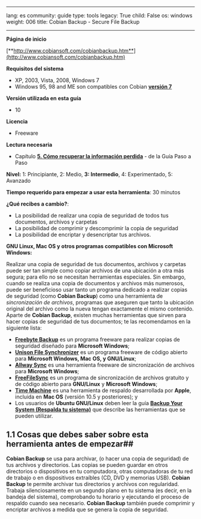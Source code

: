 

---

lang: es
community: guide
type: tools
legacy: True
child: False
os: windows
weight: 006
title: Cobian Backup - Secure File Backup

---

**Página de inicio**

[**http://www.cobiansoft.com/cobianbackup.htm**](http://www.cobiansoft.com/cobianbackup.htm)

**Requisitos del sistema**

- XP, 2003, Vista, 2008, Windows 7 
- Windows 95, 98 and ME son compatibles con Cobian [**versión 7**](/sites/securitybkp.ngoinabox.org/security/files/cobian/Cb7Setup.exe)

**Versión utilizada en esta guía**

- 10

**Licencia**

- Freeware 

**Lectura necesaria**

- Capítulo [**5. Cómo recuperar la información perdida**](/es/chapter-5) - de la Guía Paso a Paso

**Nivel:** 1: Principiante, 2: Medio, **3: Intermedio**,
4: Experimentado, 5: Avanzado


**Tiempo requerido para empezar a usar esta herramienta**: 30 minutos


**¿Qué recibes a cambio?**:

- La posibilidad de realizar una copia de seguridad de todos tus documentos, archivos y carpetas
- La posibilidad de comprimir y descomprimir la copia de seguridad
- La posibilidad de encriptar y desencriptar tus archivos. 

**GNU Linux, Mac OS y otros programas compatibles con Microsoft Windows:**

Realizar una copia de seguridad de tus documentos, archivos y carpetas puede ser tan simple como copiar archivos de una ubicación a otra más segura; para ello no se necesitan herramientas especiales. Sin embargo, cuando se realiza una copia de documentos y archivos más numerosos, puede ser beneficioso usar tanto un programa dedicado a realizar copias de seguridad (como **Cobian Backup**) como una herramienta de *sincronización de archivos*, programas que aseguren que tanto la ubicación original del archivo como la nueva tengan exactamente el mismo contenido. Aparte de **Cobian Backup**, existen muchas herramientas que sirven para hacer copias de seguridad de tus documentos; te las recomendamos en la siguiente lista:

- [**Freebyte Backup**](http://www.freebyte.com/fbbackup/) es un programa freeware para realizar copias de seguridad diseñado para **Microsoft Windows**;
- [**Unison File Synchronizer**](http://www.cis.upenn.edu/~bcpierce/unison/) es un programa freeware de código abierto para **Microsoft Windows, Mac OS, y GNU/Linux**;
- [**Allway Sync**](http://allwaysync.com/) es una herramienta freeware de sincronización de archivos para **Microsoft Windows**;
- [**FreeFileSync**](http://freefilesync.sourceforge.net/) es un programa de sincronización de archivos gratuito y de código abierto para **GNU/Linux** y **Microsoft Windows**; 
- [**Time Machine**](https://es.wikipedia.org/wiki/Time_Machine_%28software%29)  es una herramienta de respaldo desarrollada por **Apple**, incluida en **Mac OS** (versión 10.5 y posteriores); y
- Los usuarios de **Ubuntu GNU/Linux** deben leer la guía [**Backup Your System (Respalda tu sistema)**](https://help.ubuntu.com/community/BackupYourSystem) que describe las herramientas que se pueden utilizar.

## 1.1 Cosas que debes saber sobre esta herramienta antes de empezar##

**Cobian Backup** se usa para archivar, (o hacer una copia de seguridad) de tus archivos y directorios. Las copias se pueden guardar en otros directorios o dispositivos en tu computadora, otras computadoras de tu red de trabajo o en dispositivos extraíbles (CD, DVD y memorias USB). **Cobian Backup** te permite archivar tus directorios y archivos con regularidad. Trabaja silenciosamente en un segundo plano en tu sistema (es decir, en la bandeja del sistema), comprobando tu horario y ejecutando el proceso de respaldo cuando sea necesario. **Cobian Backup** también puede comprimir y encriptar archivos a medida que se genera la copia de seguridad.

